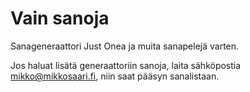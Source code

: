 # Vain sanoja
Sanageneraattori Just Onea ja muita sanapelejä varten.

Jos haluat lisätä generaattoriin sanoja, laita sähköpostia mikko@mikkosaari.fi, niin saat pääsyn sanalistaan.